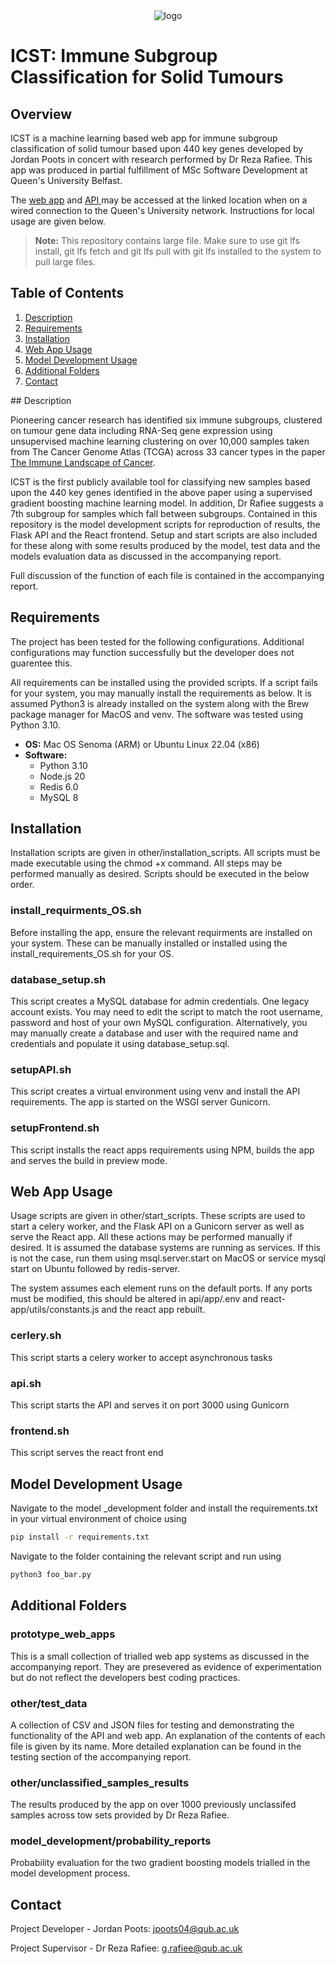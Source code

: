 <div align="center">
    <img src="https://i.ibb.co/55DH349/logo.png" alt="logo" border="0"> 
</div>

# ICST: Immune Subgroup Classification for Solid Tumours

## Overview

ICST is a machine learning based web app for immune subgroup classification of solid tumour based upon 440 key genes developed by Jordan Poots in concert with research performed by Dr Reza Rafiee. This app was produced in partial fulfillment of MSc Software Development at Queen's University Belfast.

The <a href="http://analytics.eeecs.qub.ac.uk/icst">web app</a> and <a href="http://analytics.eeecs.qub.ac.uk:8080">API </a> may be accessed at the linked location when on a wired connection to the Queen's University network. Instructions for local usage are given below.

> **Note:** This repository contains large file. Make sure to use git lfs install, git lfs fetch and git lfs pull with git lfs installed to the system to pull large files.

## Table of Contents

1. [Description](#Description)
2. [Requirements](#Requirements)
3. [Installation](#Installation)
4. [Web App Usage](#Web-App-Usage)
5. [Model Development Usage](#Model-Development-Usage)
6. [Additional Folders](#Additional-Folders)
7. [Contact](#Contact)

## Description

Pioneering cancer research has identified six immune subgroups, clustered on tumour gene data including RNA-Seq gene expression using unsupervised machine learning clustering on over 10,000 samples taken from The Cancer Genome Atlas (TCGA) across 33 cancer types in the paper <a href="https://pubmed.ncbi.nlm.nih.gov/29628290/"> The Immune Landscape of Cancer</a>.

ICST is the first publicly available tool for classifying new samples based upon the 440 key genes identified in the above paper using a supervised gradient boosting machine learning model. In addition, Dr Rafiee suggests a 7th subgroup for samples which fall between subgroups. Contained in this repository is the model development scripts for reproduction of results, the Flask API and the React frontend. Setup and start scripts are also included for these along with some results produced by the model, test data and the models evaluation data as discussed in the accompanying report.

Full discussion of the function of each file is contained in the accompanying report.

## Requirements

The project has been tested for the following configurations. Additional configurations may function successfully but the developer does not guarentee this.

All requirements can be installed using the provided scripts. If a script fails for your system, you may manually install the requirements as below. It is assumed Python3 is already installed on the system along with the Brew package manager for MacOS and venv. The software was tested using Python 3.10.

- **OS:** Mac OS Senoma (ARM) or Ubuntu Linux 22.04 (x86)
- **Software:**
  - Python 3.10
  - Node.js 20
  - Redis 6.0
  - MySQL 8

## Installation

Installation scripts are given in other/installation_scripts. All scripts must be made executable using the chmod +x command. All steps may be performed manually as desired. Scripts should be executed in the below order.

### install_requirments_OS.sh

Before installing the app, ensure the relevant requirments are installed on your system. These can be manually installed or installed using the install_requirements_OS.sh for your OS.

### database_setup.sh

This script creates a MySQL database for admin credentials. One legacy account exists. You may need to edit the script to match the root username, password and host of your own MySQL configuration. Alternatively, you may manually create a database and user with the required name and credentials and populate it using database_setup.sql.

### setupAPI.sh

This script creates a virtual environment using venv and install the API requirements. The app is started on the WSGI server Gunicorn.

### setupFrontend.sh

This script installs the react apps requirements using NPM, builds the app and serves the build in preview mode.

## Web App Usage

Usage scripts are given in other/start_scripts. These scripts are used to start a celery worker, and the Flask API on a Gunicorn server as well as serve the React app. All these actions may be performed manually if desired. It is assumed the database systems are running as services. If this is not the case, run them using msql.server.start on MacOS or service mysql start on Ubuntu followed by redis-server.

The system assumes each element runs on the default ports. If any ports must be modified, this should be altered in api/app/.env and react-app/utils/constants.js and the react app rebuilt.

### cerlery.sh

This script starts a celery worker to accept asynchronous tasks

### api.sh

This script starts the API and serves it on port 3000 using Gunicorn

### frontend.sh

This script serves the react front end

## Model Development Usage

Navigate to the model \_development folder and install the requirements.txt in your virtual environment of choice using

```bash
pip install -r requirements.txt
```

Navigate to the folder containing the relevant script and run using

```bash
python3 foo_bar.py
```

## Additional Folders

### prototype_web_apps

This is a small collection of trialled web app systems as discussed in the accompanying report. They are presevered as evidence of experimentation but do not reflect the developers best coding practices.

### other/test_data

A collection of CSV and JSON files for testing and demonstrating the functionality of the API and web app. An explanation of the contents of each file is given by its name. More detailed explanation can be found in the testing section of the accompanying report.

### other/unclassified_samples_results

The results produced by the app on over 1000 previously unclassifed samples across tow sets provided by Dr Reza Rafiee.

### model_development/probability_reports

Probability evaluation for the two gradient boosting models trialled in the model development process.

## Contact

Project Developer - Jordan Poots: jpoots04@qub.ac.uk

Project Supervisor - Dr Reza Rafiee: g.rafiee@qub.ac.uk
